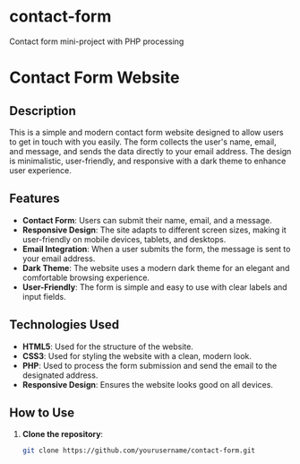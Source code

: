 # contact-form
Contact form mini-project with PHP processing


# Contact Form Website

## Description

This is a simple and modern contact form website designed to allow users to get in touch with you easily. The form collects the user's name, email, and message, and sends the data directly to your email address. The design is minimalistic, user-friendly, and responsive with a dark theme to enhance user experience.

## Features

- **Contact Form**: Users can submit their name, email, and a message.
- **Responsive Design**: The site adapts to different screen sizes, making it user-friendly on mobile devices, tablets, and desktops.
- **Email Integration**: When a user submits the form, the message is sent to your email address.
- **Dark Theme**: The website uses a modern dark theme for an elegant and comfortable browsing experience.
- **User-Friendly**: The form is simple and easy to use with clear labels and input fields.

## Technologies Used

- **HTML5**: Used for the structure of the website.
- **CSS3**: Used for styling the website with a clean, modern look.
- **PHP**: Used to process the form submission and send the email to the designated address.
- **Responsive Design**: Ensures the website looks good on all devices.

## How to Use

1. **Clone the repository**:
   ```bash
   git clone https://github.com/yourusername/contact-form.git
